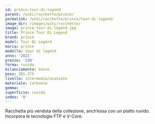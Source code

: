 ```yaml
---
id: prince-tour-di-legend
parent: /wiki/racchette/prince/
permalink: /wiki/racchette/prince/tour-di-legend/
image_dir: /images/wiki/racchette/
image: prince-tour-di-legend.jpg
title: Prince Tour Di Legend
brand: prince
model: Tour Di Legend
marca: prince
modello: tour di legend
anno: '2021'
prezzo: '230'
forma: ruvida
bilanciamento: basso
peso: 365-375
livello: intermedio/avanzato
materiale: carbonio
gomma: ''
superficie: ruvida
index: '8'
---
```

Racchetta più venduta della collezione, anch’essa con un piatto ruvido. Incorpora le tecnologie FTP e V-Core.